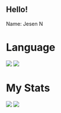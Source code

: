 <h2>Hello!</h2>
<p>Name: Jesen N</p>
<h1>Language</h1>
<p>
  <img src="https://img.shields.io/badge/javascript%20-%23323330.svg?&style=for-the-badge&logo=javascript&logoColor=%23F7DF1E"/>
  <img src="https://img.shields.io/badge/Python-14354C?style=for-the-badge&logo=python&logoColor=white"/>
</p>

<h1>My Stats</h1>
<a href="https://github.com/Jesen-N">
    <img
    align
    src="https://github-readme-stats.vercel.app/api/top-langs/?username=Jesen-N&layout=compact&theme=dark"
/></a>
<a href="https://github.com/Jesen-N">
   <img
   align
   src="https://github-readme-stats.vercel.app/api?username=Jesen-N&count_private=true&theme=dark"
/></a>
